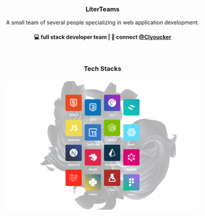 <h3 align="center">LiterTeams</h3>

<p align="center">A small team of several people specializing in web application development.</p>

<h4 align="center">💻 full stack developer team | 💬 connect <a href="[https://vk.com/clyoucker](Clyoukcer)">@Clyoucker</a></h4>

<br/>

<h3 align="center">Tech Stacks</h3>

<h3 align="center"><img src="https://raw.githubusercontent.com/LiterTeams/LiterTeams/master/assets/tech-stack.png" alt="tech-stacks"/></h3>
